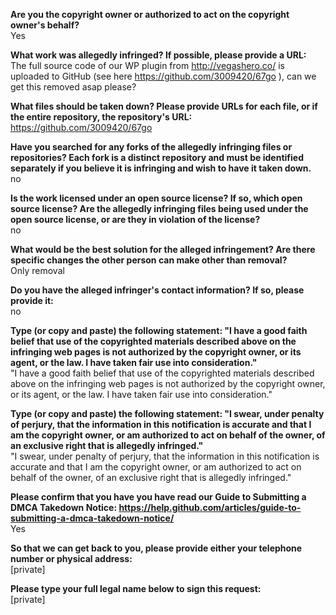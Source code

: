 __Are you the copyright owner or authorized to act on the copyright owner's behalf?__  
Yes

__What work was allegedly infringed? If possible, please provide a URL:__  
The full source code of our WP plugin from http://vegashero.co/ is uploaded to GitHub (see here https://github.com/3009420/67go ), can we get this removed asap please?

__What files should be taken down? Please provide URLs for each file, or if the entire repository, the repository's URL:__    
https://github.com/3009420/67go

__Have you searched for any forks of the allegedly infringing files or repositories? Each fork is a distinct repository and must be identified separately if you believe it is infringing and wish to have it taken down.__  
no

__Is the work licensed under an open source license? If so, which open source license? Are the allegedly infringing files being used under the open source license, or are they in violation of the license?__  
no

__What would be the best solution for the alleged infringement? Are there specific changes the other person can make other than removal?__  
Only removal

__Do you have the alleged infringer's contact information? If so, please provide it:__  
no

__Type (or copy and paste) the following statement: "I have a good faith belief that use of the copyrighted materials described above on the infringing web pages is not authorized by the copyright owner, or its agent, or the law. I have taken fair use into consideration."__  
"I have a good faith belief that use of the copyrighted materials described above on the infringing web pages is not authorized by the copyright owner, or its agent, or the law. I have taken fair use into consideration."

__Type (or copy and paste) the following statement: "I swear, under penalty of perjury, that the information in this notification is accurate and that I am the copyright owner, or am authorized to act on behalf of the owner, of an exclusive right that is allegedly infringed."__  
"I swear, under penalty of perjury, that the information in this notification is accurate and that I am the copyright owner, or am authorized to act on behalf of the owner, of an exclusive right that is allegedly infringed."

__Please confirm that you have you have read our Guide to Submitting a DMCA Takedown Notice: https://help.github.com/articles/guide-to-submitting-a-dmca-takedown-notice/__  
Yes

__So that we can get back to you, please provide either your telephone number or physical address:__  
[private]  

__Please type your full legal name below to sign this request:__  
[private]  
